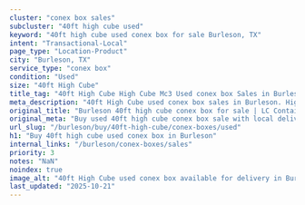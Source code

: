 ```yaml
---
cluster: "conex box sales"
subcluster: "40ft high cube used"
keyword: "40ft high cube used conex box for sale Burleson, TX"
intent: "Transactional-Local"
page_type: "Location-Product"
city: "Burleson, TX"
service_type: "conex box"
condition: "Used"
size: "40ft High Cube"
title_tag: "40ft High Cube High Cube Mc3 Used conex box Sales in Burleson | LC Container"
meta_description: "40ft High Cube used conex box sales in Burleson. High cube containers with extra height. Fast delivery, competitive pricing. Serving conex boxes area. Quote ID: VZA. Call (214) 524-4168 for your free quote today."
original_title: "Burleson 40ft high cube conex box for sale | LC Container"
original_meta: "Buy used 40ft high cube conex box sale with local delivery in Burleson, TX. LC Container — local Since 2003. Request a fast quote today."
url_slug: "/burleson/buy/40ft-high-cube/conex-boxes/used"
h1: "Buy 40ft high cube used conex box in Burleson"
internal_links: "/burleson/conex-boxes/sales"
priority: 3
notes: "NaN"
noindex: true
image_alt: "40ft High Cube used conex box available for delivery in Burleson"
last_updated: "2025-10-21"
---
```


<!-- TODO: Add unique city/inventory copy, images, and internal links here. -->
